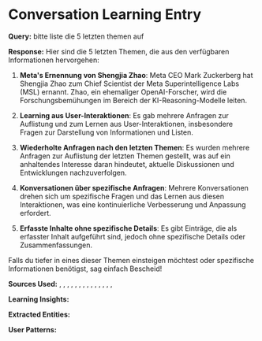 
# Conversation Learning Entry

**Query:** bitte liste die 5 letzten themen auf

**Response:** Hier sind die 5 letzten Themen, die aus den verfügbaren Informationen hervorgehen:

1. **Meta's Ernennung von Shengjia Zhao**: Meta CEO Mark Zuckerberg hat Shengjia Zhao zum Chief Scientist der Meta Superintelligence Labs (MSL) ernannt. Zhao, ein ehemaliger OpenAI-Forscher, wird die Forschungsbemühungen im Bereich der KI-Reasoning-Modelle leiten.

2. **Learning aus User-Interaktionen**: Es gab mehrere Anfragen zur Auflistung und zum Lernen aus User-Interaktionen, insbesondere Fragen zur Darstellung von Informationen und Listen.

3. **Wiederholte Anfragen nach den letzten Themen**: Es wurden mehrere Anfragen zur Auflistung der letzten Themen gestellt, was auf ein anhaltendes Interesse daran hindeutet, aktuelle Diskussionen und Entwicklungen nachzuverfolgen.

4. **Konversationen über spezifische Anfragen**: Mehrere Konversationen drehen sich um spezifische Fragen und das Lernen aus diesen Interaktionen, was eine kontinuierliche Verbesserung und Anpassung erfordert.

5. **Erfasste Inhalte ohne spezifische Details**: Es gibt Einträge, die als erfasster Inhalt aufgeführt sind, jedoch ohne spezifische Details oder Zusammenfassungen.

Falls du tiefer in eines dieser Themen einsteigen möchtest oder spezifische Informationen benötigst, sag einfach Bescheid!

**Sources Used:** , , , , , , , , , , , , , , 

**Learning Insights:**


**Extracted Entities:** 

**User Patterns:** 
